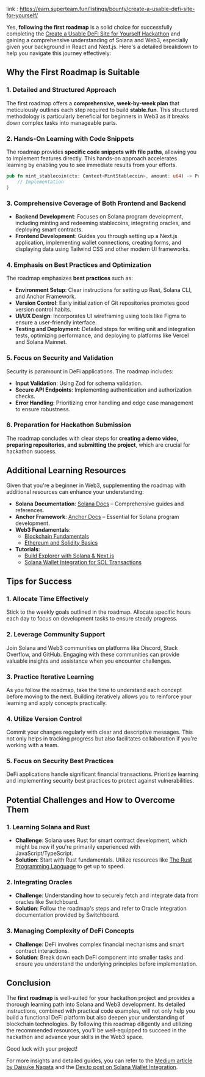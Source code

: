 
link : https://earn.superteam.fun/listings/bounty/create-a-usable-defi-site-for-yourself/

Yes, **following the first roadmap** is a solid choice for successfully completing the [Create a Usable DeFi Site for Yourself Hackathon](https://earn.superteam.fun/listings/bounty/create-a-usable-defi-site-for-yourself/) and gaining a comprehensive understanding of Solana and Web3, especially given your background in React and Next.js. Here's a detailed breakdown to help you navigate this journey effectively:

## **Why the First Roadmap is Suitable**

### **1. Detailed and Structured Approach**
The first roadmap offers a **comprehensive, week-by-week plan** that meticulously outlines each step required to build **stable.fun**. This structured methodology is particularly beneficial for beginners in Web3 as it breaks down complex tasks into manageable parts.

### **2. Hands-On Learning with Code Snippets**
The roadmap provides **specific code snippets with file paths**, allowing you to implement features directly. This hands-on approach accelerates learning by enabling you to see immediate results from your efforts.

```typescript:path/to/backend/programs/stablecoin_minter/src/lib.rs
pub fn mint_stablecoin(ctx: Context<MintStablecoin>, amount: u64) -> ProgramResult {
    // Implementation
}
```

### **3. Comprehensive Coverage of Both Frontend and Backend**
- **Backend Development**: Focuses on Solana program development, including minting and redeeming stablecoins, integrating oracles, and deploying smart contracts.
- **Frontend Development**: Guides you through setting up a Next.js application, implementing wallet connections, creating forms, and displaying data using Tailwind CSS and other modern UI frameworks.

### **4. Emphasis on Best Practices and Optimization**
The roadmap emphasizes **best practices** such as:
- **Environment Setup**: Clear instructions for setting up Rust, Solana CLI, and Anchor Framework.
- **Version Control**: Early initialization of Git repositories promotes good version control habits.
- **UI/UX Design**: Incorporates UI wireframing using tools like Figma to ensure a user-friendly interface.
- **Testing and Deployment**: Detailed steps for writing unit and integration tests, optimizing performance, and deploying to platforms like Vercel and Solana Mainnet.

### **5. Focus on Security and Validation**
Security is paramount in DeFi applications. The roadmap includes:
- **Input Validation**: Using Zod for schema validation.
- **Secure API Endpoints**: Implementing authentication and authorization checks.
- **Error Handling**: Prioritizing error handling and edge case management to ensure robustness.

### **6. Preparation for Hackathon Submission**
The roadmap concludes with clear steps for **creating a demo video, preparing repositories, and submitting the project**, which are crucial for hackathon success.

## **Additional Learning Resources**

Given that you're a beginner in Web3, supplementing the roadmap with additional resources can enhance your understanding:

- **Solana Documentation**: [Solana Docs](https://solana.com/docs/intro/dev) – Comprehensive guides and references.
- **Anchor Framework**: [Anchor Docs](https://project-serum.github.io/anchor/) – Essential for Solana program development.
- **Web3 Fundamentals**:
  - [Blockchain Fundamentals](https://www.edx.org/course/blockchain-and-money)
  - [Ethereum and Solidity Basics](https://cryptozombies.io/)
- **Tutorials**:
  - [Build Explorer with Solana & Next.js](https://medium.com/@daisukenagata0209/build-explorer-with-solana-next-js-8fea232fb8f1)
  - [Solana Wallet Integration for SOL Transactions](https://dev.to/ivansing/solana-wallet-integration-for-sol-transactions-25ea)

## **Tips for Success**

### **1. Allocate Time Effectively**
Stick to the weekly goals outlined in the roadmap. Allocate specific hours each day to focus on development tasks to ensure steady progress.

### **2. Leverage Community Support**
Join Solana and Web3 communities on platforms like Discord, Stack Overflow, and GitHub. Engaging with these communities can provide valuable insights and assistance when you encounter challenges.

### **3. Practice Iterative Learning**
As you follow the roadmap, take the time to understand each concept before moving to the next. Building iteratively allows you to reinforce your learning and apply concepts practically.

### **4. Utilize Version Control**
Commit your changes regularly with clear and descriptive messages. This not only helps in tracking progress but also facilitates collaboration if you're working with a team.

### **5. Focus on Security Best Practices**
DeFi applications handle significant financial transactions. Prioritize learning and implementing security best practices to protect against vulnerabilities.

## **Potential Challenges and How to Overcome Them**

### **1. Learning Solana and Rust**
- **Challenge**: Solana uses Rust for smart contract development, which might be new if you're primarily experienced with JavaScript/TypeScript.
- **Solution**: Start with Rust fundamentals. Utilize resources like [The Rust Programming Language](https://doc.rust-lang.org/book/) to get up to speed.

### **2. Integrating Oracles**
- **Challenge**: Understanding how to securely fetch and integrate data from oracles like Switchboard.
- **Solution**: Follow the roadmap's steps and refer to Oracle integration documentation provided by Switchboard.

### **3. Managing Complexity of DeFi Concepts**
- **Challenge**: DeFi involves complex financial mechanisms and smart contract interactions.
- **Solution**: Break down each DeFi component into smaller tasks and ensure you understand the underlying principles before implementation.

## **Conclusion**

The **first roadmap** is well-suited for your hackathon project and provides a thorough learning path into Solana and Web3 development. Its detailed instructions, combined with practical code examples, will not only help you build a functional DeFi platform but also deepen your understanding of blockchain technologies. By following this roadmap diligently and utilizing the recommended resources, you'll be well-equipped to succeed in the hackathon and advance your skills in the Web3 space.

Good luck with your project!

For more insights and detailed guides, you can refer to the [Medium article by Daisuke Nagata](https://medium.com/@daisukenagata0209/build-explorer-with-solana-next-js-8fea232fb8f1) and the [Dev.to post on Solana Wallet Integration](https://dev.to/ivansing/solana-wallet-integration-for-sol-transactions-25ea).